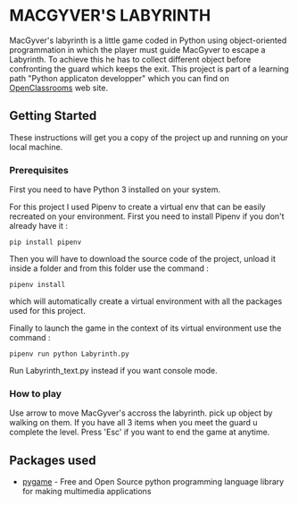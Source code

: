 # MACGYVER'S LABYRINTH

MacGyver's labyrinth is a little game coded in Python using object-oriented programmation in which the player must guide MacGyver to escape a Labyrinth. To achieve this he has to collect different object before confronting the guard which keeps the exit. This project is part of a learning path "Python applicaton developper" which you can find on [OpenClassrooms](https://openclassrooms.com/paths/developpeur-se-dapplication-python) web site.

## Getting Started

These instructions will get you a copy of the project up and running on your local machine.

### Prerequisites

First you need to have Python 3 installed on your system. 

For this project I used Pipenv to create a virtual env that can be easily recreated on your environment. First you need to install Pipenv if you don't already have it :

```
pip install pipenv
```

Then you will have to download the source code of the project, unload it inside a folder and from this folder use the command :

```
pipenv install
```

which will automatically create a virtual environment with all the packages used for this project.

Finally to launch the game in the context of its virtual environment use the command :

```
pipenv run python Labyrinth.py
```

Run Labyrinth_text.py instead if you want console mode.

### How to play

Use arrow to move MacGyver's accross the labyrinth. pick up object by walking on them. If you have all 3 items when you meet the guard u complete the level. Press 'Esc' if you want to end the game at anytime.

## Packages used 

* [pygame](https://www.pygame.org/) - Free and Open Source python programming language library for making multimedia applications

